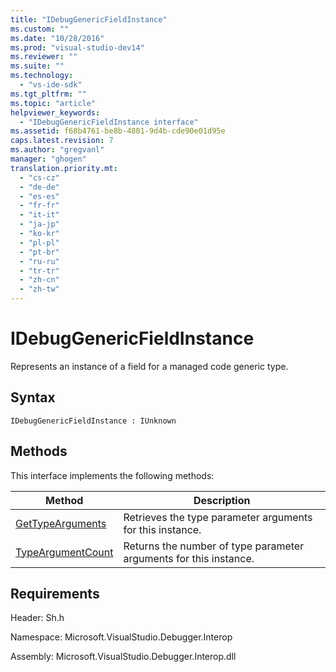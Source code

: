 ```yaml
---
title: "IDebugGenericFieldInstance"
ms.custom: ""
ms.date: "10/28/2016"
ms.prod: "visual-studio-dev14"
ms.reviewer: ""
ms.suite: ""
ms.technology: 
  - "vs-ide-sdk"
ms.tgt_pltfrm: ""
ms.topic: "article"
helpviewer_keywords: 
  - "IDebugGenericFieldInstance interface"
ms.assetid: f68b4761-be8b-4801-9d4b-cde90e01d95e
caps.latest.revision: 7
ms.author: "gregvanl"
manager: "ghogen"
translation.priority.mt: 
  - "cs-cz"
  - "de-de"
  - "es-es"
  - "fr-fr"
  - "it-it"
  - "ja-jp"
  - "ko-kr"
  - "pl-pl"
  - "pt-br"
  - "ru-ru"
  - "tr-tr"
  - "zh-cn"
  - "zh-tw"
---
```

# IDebugGenericFieldInstance
Represents an instance of a field for a managed code generic type.  
  
## Syntax  
  
```  
IDebugGenericFieldInstance : IUnknown  
```  
  
## Methods  
 This interface implements the following methods:  
  
|Method|Description|  
|------------|-----------------|  
|[GetTypeArguments](../../../extensibility/debugger/reference/idebuggenericfieldinstance-gettypearguments.md)|Retrieves the type parameter arguments for this instance.|  
|[TypeArgumentCount](../../../extensibility/debugger/reference/idebuggenericfieldinstance-typeargumentcount.md)|Returns the number of type parameter arguments for this instance.|  
  
## Requirements  
 Header: Sh.h  
  
 Namespace: Microsoft.VisualStudio.Debugger.Interop  
  
 Assembly: Microsoft.VisualStudio.Debugger.Interop.dll